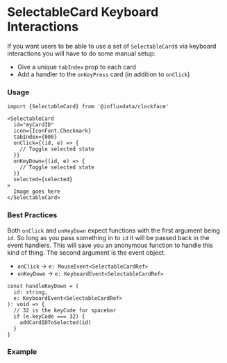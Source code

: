 # SelectableCard Keyboard Interactions

If you want users to be able to use a set of `SelectableCard`s via keyboard interactions you will have to do some manual setup:

- Give a unique `tabIndex` prop to each card
- Add a handler to the `onKeyPress` card (in addition to `onClick`)

### Usage

```tsx
import {SelectableCard} from '@influxdata/clockface'
```

```tsx
<SelectableCard
  id="myCardID"
  icon={IconFont.Checkmark}
  tabIndex={000}
  onClick={(id, e) => {
    // Toggle selected state
  }}
  onKeyDown={(id, e) => {
    // Toggle selected state
  }}
  selected={selected}
>
  Image goes here
</SelectableCard>
```

### Best Practices

Both `onClick` and `onKeyDown` expect functions with the first argument being `id`. So long as you pass something in to `id` it will be passed back in the event handlers. This will save you an anonymous function to handle this kind of thing. The second argument is the event object.

- `onClick` -> `e: MouseEvent<SelectableCardRef>`
- `onKeyDown` -> `e: KeyboardEvent<SelectableCardRef>`

```tsx
const handleKeyDown = (
  id: string,
  e: KeyboardEvent<SelectableCardRef>
): void => {
  // 32 is the keyCode for spacebar
  if (e.keyCode === 32) {
    addCardIDToSelected(id)
  }
}
```

### Example

<!-- STORY -->

<!-- STORY HIDE START -->

<!-- STORY HIDE END -->

<!-- PROPS -->
